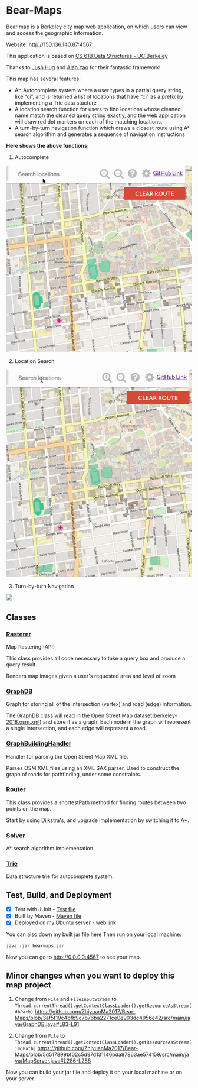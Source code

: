 # Bear-Maps

Bear map is a Berkeley city map web application, on which users can view and access the geographic Information.

Website: http://150.136.140.87:4567

This application is based on [CS 61B Data Structures - UC Berkeley](https://sp18.datastructur.es/)

Thanks to [Jush Hug](https://www2.eecs.berkeley.edu/Faculty/Homepages/joshhug.html) and [Alan Yao](https://www.linkedin.com/in/alanyao/) for their fantastic framework!

This map has several features:

- An Autocomplete system where a user types in a partial query string, like “ci”, and is returned a list of locations that have “ci” as a prefix by implementing a Trie data stucture
- A location search function for users to find locations whose cleaned name match the cleaned query string exactly, and the web application will draw red dot markers on each of the matching locations.
- A turn-by-turn navigation function which draws a closest route using A* search algorithm and generates a sequence of navigation instructions

**Here shows the above functions:**
1. Autocomplete

![](pics/autocomplete.gif)

2. Location Search

![](pics/findloc.gif)

3. Turn-by-turn Navigation

![](pics/nav.gif)

## Classes
### [Rasterer](src/main/java/Rasterer.java)
Map Rastering (API)

This class provides all code necessary to take a query box and produce
a query result.

Renders map images given a user's requested area and level of zoom

### [GraphDB](src/main/java/GraphDB.java)
Graph for storing all of the intersection (vertex) and road (edge) information.

The GraphDB class will read in the Open Street Map dataset([berkeley-2018.osm.xml](src/static/berkeley-2018.osm.xml)) and store it as a graph. Each node in the graph will represent a single intersection, and each edge will represent a road. 

### [GraphBuildingHandler](src/main/java/GraphBuildingHandler.java)
Handler for parsing the Open Street Map XML file.

Parses OSM XML files using an XML SAX parser. Used to construct the graph of roads for pathfinding, under some constraints.

### [Router](src/main/java/Router.java)
This class provides a shortestPath method for finding routes between two points on the map.

Start by using Dijkstra's, and upgrade implementation by switching it to A*.

### [Solver](src/main/java/Solver.java)
A* search algorithm implementation.

### [Trie](src/main/java/Trie.java)
Data structure trie for autocomplete system.

## Test, Build, and Deployment
- [x] Test with JUnit - [Test file](src/test/java)
- [x] Built by Maven - [Maven file](pom.xml) 
- [x] Deployed on my Ubuntu server - [web link](http://129.153.177.66:4567)

You can also down my built jar file [here](out/artifacts/bearmaps/bearmaps.jar)
Then run on your local machine:
```
java -jar bearmaps.jar
```
Now you can go to http://0.0.0.0:4567 to see your map.

## Minor changes when you want to deploy this map project
1. Change from `File` and `FileInputStream` to `Thread.currentThread().getContextClassLoader().getResourceAsStream(dbPath)`
https://github.com/ZhiyuanMa2017/Bear-Maps/blob/3af5f19c4bfb9c7b76ba2271ce0e903dc4956e42/src/main/java/GraphDB.java#L83-L91

2. Change from `File` to `Thread.currentThread().getContextClassLoader().getResourceAsStream(imgPath)`
   https://github.com/ZhiyuanMa2017/Bear-Maps/blob/5d517899bf02c5d97d131146bda87863ae574159/src/main/java/MapServer.java#L286-L288

Now you can build your jar file and deploy it on your local machine or on your server.
